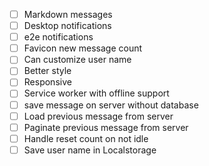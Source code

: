 - [ ] Markdown messages
- [ ] Desktop notifications
- [ ] e2e notifications
- [ ] Favicon new message count
- [ ] Can customize user name
- [ ] Better style
- [ ] Responsive
- [ ] Service worker with offline support
- [ ] save message on server without database
- [ ] Load previous message from server
- [ ] Paginate previous message from server
- [ ] Handle reset count on not idle
- [ ] Save user name in Localstorage
